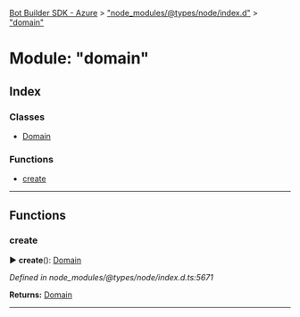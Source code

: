 [Bot Builder SDK - Azure](../README.md) > ["node_modules/@types/node/index.d"](../modules/_node_modules__types_node_index_d_.md) > ["domain"](../modules/_node_modules__types_node_index_d_._domain_.md)



# Module: "domain"

## Index

### Classes

* [Domain](../classes/_node_modules__types_node_index_d_._domain_.domain.md)


### Functions

* [create](_node_modules__types_node_index_d_._domain_.md#create)



---
## Functions
<a id="create"></a>

###  create

► **create**(): [Domain](../classes/_node_modules__types_node_index_d_._domain_.domain.md)



*Defined in node_modules/@types/node/index.d.ts:5671*





**Returns:** [Domain](../classes/_node_modules__types_node_index_d_._domain_.domain.md)





___


